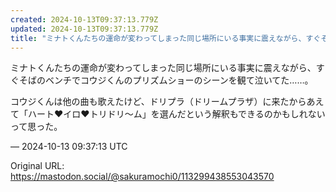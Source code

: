 ```yaml
---
created: 2024-10-13T09:37:13.779Z
updated: 2024-10-13T09:37:13.779Z
title: "ミナトくんたちの運命が変わってしまった同じ場所にいる事実に震えながら、すぐそばの[...]"
---
```


<p>ミナトくんたちの運命が変わってしまった同じ場所にいる事実に震えながら、すぐそばのベンチでコウジくんのプリズムショーのシーンを観て泣いてた……。</p><p>コウジくんは他の曲も歌えたけど、ドリプラ（ドリームプラザ）に来たからあえて「ハート♥イロ♥トリドリ〜ム」を選んだという解釈もできるのかもしれないって思った。</p>

&mdash; 2024-10-13 09:37:13 UTC

Original URL: https://mastodon.social/@sakuramochi0/113299438553043570
